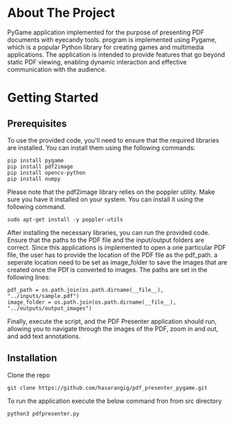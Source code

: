 # About The Project
PyGame application implemented for the purpose of presenting PDF documents with eyecandy tools. program is implemented using Pygame, which is a popular Python library for creating games and multimedia applications. The application is intended to provide features that go beyond static PDF viewing, enabling dynamic interaction and effective communication with the audience.

# Getting Started
## Prerequisites 
To use the provided code, you'll need to ensure that the required libraries are installed. You can install them using the following commands:

    pip install pygame
    pip install pdf2image
    pip install opencv-python
    pip install numpy    

Please note that the pdf2image library relies on the poppler utility. Make sure you have it installed on your system. You can install it using the following command.

    sudo apt-get install -y poppler-utils

After installing the necessary libraries, you can run the provided code. Ensure that the paths to the PDF file and the input/output folders are correct. Since this applications is implemented to open a one particular PDF file, the user has to provide the location of the PDF file as the pdf_path. a seperate location need to be set as image_folder to save the images that are created once the PDf is converted to images. The paths are set in the following lines:

    pdf_path = os.path.join(os.path.dirname(__file__), "../inputs/sample.pdf")
    image_folder = os.path.join(os.path.dirname(__file__), "../outputs/output_images")

Finally, execute the script, and the PDF Presenter application should run, allowing you to navigate through the images of the PDF, zoom in and out, and add text annotations.

## Installation

Clone the repo

    git clone https://github.com/hasarangig/pdf_presenter_pygame.git

To run the application execute the below command fron from src directory

    python3 pdfpresenter.py 
